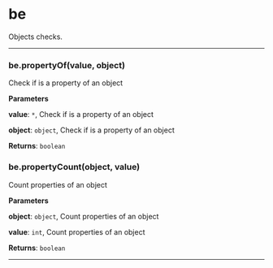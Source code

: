 # be

Objects checks.



* * *

### be.propertyOf(value, object) 

Check if is a property of an object

**Parameters**

**value**: `*`, Check if is a property of an object

**object**: `object`, Check if is a property of an object

**Returns**: `boolean`


### be.propertyCount(object, value) 

Count properties of an object

**Parameters**

**object**: `object`, Count properties of an object

**value**: `int`, Count properties of an object

**Returns**: `boolean`



* * *










